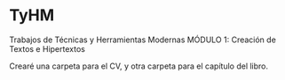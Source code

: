 # TyHM
Trabajos de Técnicas y Herramientas Modernas
MÓDULO 1: Creación de Textos e Hipertextos

Crearé una carpeta para el CV,
y otra carpeta para el capítulo del libro.
